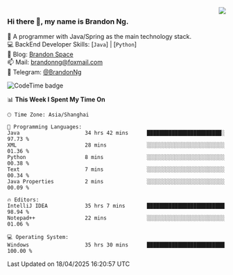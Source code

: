 <img  align="right" src="https://github-readme-stats-brandon0824.vercel.app/api/top-langs/?username=brandon0824&layout=compact">

### Hi there 👋, my name is Brandon Ng.

🌱 A programmer with Java/Spring as the main technology stack.  
💻 BackEnd Developer Skills: [`Java`] | [`Python`]  
📝 Blog: [Brandon Space](https://blog.brandonng.cc)  
📫 Mail: brandonng@foxmail.com  
📰 Telegram: [@BrandonNg](https://t.me/BrandonNg24)  

![CodeTime badge](https://img.shields.io/endpoint?style=flat-square&url=https%3A%2F%2Fapi.codetime.dev%2Fshield%3Fid%3D128%26project%3D%26in%3D604800000)

<!--START_SECTION:waka-->
📊 **This Week I Spent My Time On** 

```text
🕑︎ Time Zone: Asia/Shanghai

💬 Programming Languages: 
Java                     34 hrs 42 mins      ████████████████████████░   97.73 % 
XML                      28 mins             ░░░░░░░░░░░░░░░░░░░░░░░░░   01.36 % 
Python                   8 mins              ░░░░░░░░░░░░░░░░░░░░░░░░░   00.38 % 
Text                     7 mins              ░░░░░░░░░░░░░░░░░░░░░░░░░   00.34 % 
Java Properties          2 mins              ░░░░░░░░░░░░░░░░░░░░░░░░░   00.09 % 

🔥 Editors: 
IntelliJ IDEA            35 hrs 7 mins       █████████████████████████   98.94 % 
Notepad++                22 mins             ░░░░░░░░░░░░░░░░░░░░░░░░░   01.06 % 

💻 Operating System: 
Windows                  35 hrs 30 mins      █████████████████████████   100.00 % 
```


 Last Updated on 18/04/2025 16:20:57 UTC
<!--END_SECTION:waka-->
